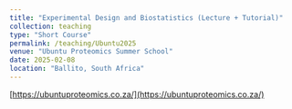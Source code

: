 ```yaml
---
title: "Experimental Design and Biostatistics (Lecture + Tutorial)"
collection: teaching
type: "Short Course"
permalink: /teaching/Ubuntu2025
venue: "Ubuntu Proteomics Summer School"
date: 2025-02-08
location: "Ballito, South Africa"
---
```


[https://ubuntuproteomics.co.za/](https://ubuntuproteomics.co.za/)
